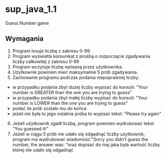 # sup_java_1.1
Guess Number game

## Wymagania

1. Program losuje liczbę z zakresu 0-99.
2. Program wyświetla komunikat z prośbą o rozpoczęcie zgadywania liczby całkowitej z zakresu 0-99
3. Program wczytuje liczbę wpisaną przez użytkownika.
4. Użytkownik powinien mieć maksymalnie 5 prób zgadywania.
5. Zachowanie programu podczas podania niepoprawnej liczby:
- w przypadku podania zbyt dużej liczby wypisać do konsoli: "Your number is GREATER than the one you are trying to guess"
- w przypadku podania zbyt małej liczby wypisać do konsoli: "Your number is LOWER than the one you are trying to guess"
- podać ile prób zostało mu do końca
- jeżeli nie była to jego ostatnia próba to wypisać tekst: "Please try again"
6. Jeżeli użytkownik zgadł liczbę, program powinien wydrukować tekst "You guessed it!"
7. Jeżeli w ciągu 5 prób nie udało się odgadnąć liczby użytkownik, program ma wydrukować wiadomość:"Sorry you didn't guess the number, the answer was: "oraz dopisać do niej jaka była wartość liczby której nie udało się odgadnąć
